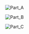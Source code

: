 ![Part_A](https://github.com/WCARL12/SuperSimpleDev_Javascript_Course/assets/139624156/315e21e8-5905-4ed7-8476-06528b3f6403)

![Part_B](https://github.com/WCARL12/SuperSimpleDev_Javascript_Course/assets/139624156/4398d632-315b-47bd-afb3-a7583a4ea2b5)

![Part_C](https://github.com/WCARL12/SuperSimpleDev_Javascript_Course/assets/139624156/b6fd16a2-2c98-4dd2-81b6-d8762670432c)
